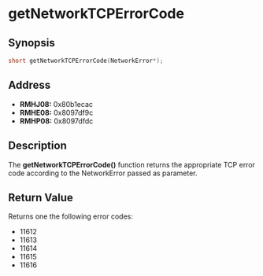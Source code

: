 # getNetworkTCPErrorCode



Synopsis
--------
```C++
short getNetworkTCPErrorCode(NetworkError*);
```



Address
-------
 * __RMHJ08:__ 0x80b1ecac
 * __RMHE08:__ 0x8097df9c
 * __RMHP08:__ 0x8097dfdc



Description
-----------
The **getNetworkTCPErrorCode()** function returns the appropriate TCP error code according to the NetworkError passed as parameter.



Return Value
------------
Returns one the following error codes:
 * 11612
 * 11613
 * 11614
 * 11615
 * 11616
